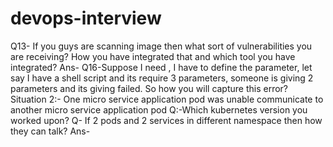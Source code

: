 # devops-interview


 Q13- If you guys are scanning image then what sort of vulnerabilities you are receiving? How you have integrated that and which tool you have integrated?
Ans-
 Q16-Suppose I need , I have to define the parameter, let say I have a shell script and its require 3 parameters, someone is giving 2 parameters and its giving failed. So how you will capture this error?
 Situation 2:-  One micro service application pod was unable communicate to another micro service application pod
Q:-Which kubernetes version you worked upon?
Q- If 2 pods and 2 services in different namespace then how they can talk?
Ans-
